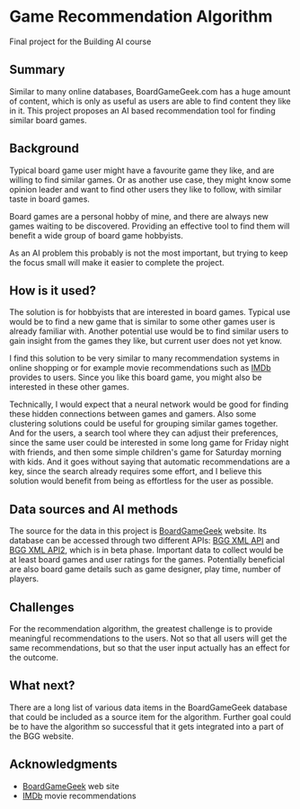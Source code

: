 
# Game Recommendation Algorithm

Final project for the Building AI course

## Summary

Similar to many online databases, BoardGameGeek.com has a huge amount of content, which is only as useful as users are able to find content they like in it. This project proposes an AI based recommendation tool for finding similar board games. 


## Background

Typical board game user might have a favourite game they like, and are willing to find similar games. Or as another use case, they might know some opinion leader and want to find other users they like to follow, with similar taste in board games.

Board games are a personal hobby of mine, and there are always new games waiting to be discovered. Providing an effective tool to find them will benefit a wide group of board game hobbyists.

As an AI problem this probably is not the most important, but trying to keep the focus small will make it easier to complete the project.


## How is it used?

The solution is for hobbyists that are interested in board games. Typical use would be to find a new game that is similar to some other games user is already familiar with. Another potential use would be to find similar users to gain insight from the games they like, but current user does not yet know.

I find this solution to be very similar to many recommendation systems in online shopping or for example movie recommendations such as [IMDb](https://www.imdb.com) provides to users. Since you like this board game, you might also be interested in these other games.

Technically, I would expect that a neural network would be good for finding these hidden connections between games and gamers. Also some clustering solutions could be useful for grouping similar games together. And for the users, a search tool where they can adjust their preferences, since the same user could be interested in some long game for Friday night with friends, and then some simple children's game for Saturday morning with kids. And it goes without saying that automatic recommendations are a key, since the search already requires some effort, and I believe this solution would benefit from being as effortless for the user as possible.


## Data sources and AI methods

The source for the data in this project is [BoardGameGeek](https://boardgamegeek.com) website. Its database can be accessed through two different APIs: [BGG XML API](https://boardgamegeek.com/wiki/page/BGG_XML_API) and [BGG XML API2](https://boardgamegeek.com/wiki/page/BGG_XML_API2), which is in beta phase. Important data to collect would be at least board games and user ratings for the games. Potentially beneficial are also board game details such as game designer, play time, number of players.


## Challenges

For the recommendation algorithm, the greatest challenge is to provide meaningful recommendations to the users. Not so that all users will get the same recommendations, but so that the user input actually has an effect for the outcome.


## What next?

There are a long list of various data items in the BoardGameGeek database that could be included as a source item for the algorithm. Further goal could be to have the algorithm so successful that it gets integrated into a part of the BGG website.


## Acknowledgments

* [BoardGameGeek](https://boardgamegeek.com) web site
* [IMDb](https://www.imdb.com) movie recommendations
